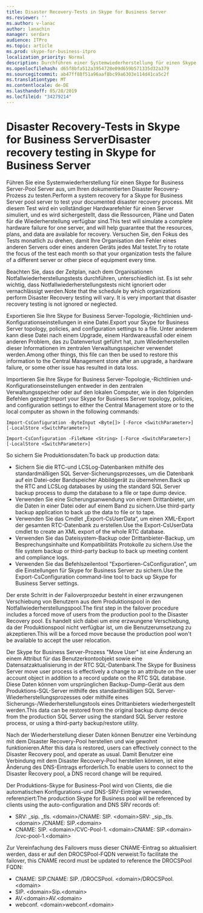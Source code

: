 ```yaml
---
title: Disaster Recovery-Tests in Skype for Business Server
ms.reviewer: ''
ms.author: v-lanac
author: lanachin
manager: serdars
audience: ITPro
ms.topic: article
ms.prod: skype-for-business-itpro
localization_priority: Normal
description: Durchführen einer Systemwiederherstellung für einen Skype for Business Server-Pool Server zum Testen des dokumentierten Disaster Recovery-Prozesses
ms.openlocfilehash: d65f8bfa512a3954728e09d659b571335d32a379
ms.sourcegitcommit: ab47ff88f51a96aaf8bc99a6303e114d41ca5c2f
ms.translationtype: MT
ms.contentlocale: de-DE
ms.lasthandoff: 05/20/2019
ms.locfileid: "34279214"
---
```

# <a name="disaster-recovery-testing-in-skype-for-business-server"></a><span data-ttu-id="b127b-103">Disaster Recovery-Tests in Skype for Business Server</span><span class="sxs-lookup"><span data-stu-id="b127b-103">Disaster recovery testing in Skype for Business Server</span></span>

<span data-ttu-id="b127b-104">Führen Sie eine Systemwiederherstellung für einen Skype for Business Server-Pool Server aus, um Ihren dokumentierten Disaster Recovery-Prozess zu testen.</span><span class="sxs-lookup"><span data-stu-id="b127b-104">Perform a system recovery for a Skype for Business Server pool server to test your documented disaster recovery process.</span></span> <span data-ttu-id="b127b-105">Mit diesem Test wird ein vollständiger Hardwarefehler für einen Server simuliert, und es wird sichergestellt, dass die Ressourcen, Pläne und Daten für die Wiederherstellung verfügbar sind.</span><span class="sxs-lookup"><span data-stu-id="b127b-105">This test will simulate a complete hardware failure for one server, and will help guarantee that the resources, plans, and data are available for recovery.</span></span> <span data-ttu-id="b127b-106">Versuchen Sie, den Fokus des Tests monatlich zu drehen, damit Ihre Organisation den Fehler eines anderen Servers oder eines anderen Geräts jedes Mal testet.</span><span class="sxs-lookup"><span data-stu-id="b127b-106">Try to rotate the focus of the test each month so that your organization tests the failure of a different server or other piece of equipment every time.</span></span> 

<span data-ttu-id="b127b-p102">Beachten Sie, dass der Zeitplan, nach dem Organisationen Notfallwiederherstellungstests durchführen, unterschiedlich ist. Es ist sehr wichtig, dass Notfallwiederherstellungstests nicht ignoriert oder vernachlässigt werden.</span><span class="sxs-lookup"><span data-stu-id="b127b-p102">Note that the schedule by which organizations perform Disaster Recovery testing will vary. It is very important that disaster recovery testing is not ignored or neglected.</span></span> 

<span data-ttu-id="b127b-109">Exportieren Sie Ihre Skype for Business Server-Topologie,-Richtlinien und-Konfigurationseinstellungen in eine Datei.</span><span class="sxs-lookup"><span data-stu-id="b127b-109">Export your Skype for Business Server topology, policies, and configuration settings to a file.</span></span> <span data-ttu-id="b127b-110">Unter anderem kann diese Datei nach einem Upgrade, einem Hardwareausfall oder einem anderen Problem, das zu Datenverlust geführt hat, zum Wiederherstellen dieser Informationen im zentralen Verwaltungsspeicher verwendet werden.</span><span class="sxs-lookup"><span data-stu-id="b127b-110">Among other things, this file can then be used to restore this information to the Central Management store after an upgrade, a hardware failure, or some other issue has resulted in data loss.</span></span>

<span data-ttu-id="b127b-111">Importieren Sie Ihre Skype for Business Server-Topologie,-Richtlinien und-Konfigurationseinstellungen entweder in den zentralen Verwaltungsspeicher oder auf den lokalen Computer, wie in den folgenden Befehlen gezeigt:</span><span class="sxs-lookup"><span data-stu-id="b127b-111">Import your Skype for Business Server topology, policies, and configuration settings to either the Central Management store or to the local computer as shown in the following commands:</span></span> 

`Import-CsConfiguration -ByteInput <Byte[]> [-Force <SwitchParameter>] [-LocalStore <SwitchParameter>]`

`Import-CsConfiguration -FileName <String> [-Force <SwitchParameter>] [-LocalStore <SwitchParameter>]` 

<span data-ttu-id="b127b-112">So sichern Sie Produktionsdaten:</span><span class="sxs-lookup"><span data-stu-id="b127b-112">To back up production data:</span></span>

- <span data-ttu-id="b127b-113">Sichern Sie die RTC-und LCSLog-Datenbanken mithilfe des standardmäßigen SQL Server-Sicherungsprozesses, um die Datenbank auf ein Datei-oder Bandspeicher Abbildgerät zu übernehmen.</span><span class="sxs-lookup"><span data-stu-id="b127b-113">Back up the RTC and LCSLog databases by using the standard SQL Server backup process to dump the database to a file or tape dump device.</span></span>
- <span data-ttu-id="b127b-114">Verwenden Sie eine Sicherungsanwendung von einem Drittanbieter, um die Daten in einer Datei oder auf einem Band zu sichern.</span><span class="sxs-lookup"><span data-stu-id="b127b-114">Use third-party backup application to back up the data to file or to tape.</span></span>
- <span data-ttu-id="b127b-115">Verwenden Sie das Cmdlet „Export-CsUserData“, um einen XML-Export der gesamten RTC-Datenbank zu erstellen.</span><span class="sxs-lookup"><span data-stu-id="b127b-115">Use the Export-CsUserData cmdlet to create an XML export of the whole RTC database.</span></span>
- <span data-ttu-id="b127b-116">Verwenden Sie das Dateisystem-Backup oder Drittanbieter-Backup, um Besprechungsinhalte und Kompatibilitäts Protokolle zu sichern.</span><span class="sxs-lookup"><span data-stu-id="b127b-116">Use the file system backup or third-party backup to back up meeting content and compliance logs.</span></span>
- <span data-ttu-id="b127b-117">Verwenden Sie das Befehlszeilentool "Exportieren-CsConfiguration", um die Einstellungen für Skype for Business Server zu sichern.</span><span class="sxs-lookup"><span data-stu-id="b127b-117">Use the Export-CsConfiguration command-line tool to back up Skype for Business Server settings.</span></span>

<span data-ttu-id="b127b-118">Der erste Schritt in der Failoverprozedur besteht in einer erzwungenen Verschiebung von Benutzern aus dem Produktionspool in den Notfallwiederherstellungspool.</span><span class="sxs-lookup"><span data-stu-id="b127b-118">The first step in the failover procedure includes a forced move of users from the production pool to the Disaster Recovery pool.</span></span> <span data-ttu-id="b127b-119">Es handelt sich dabei um eine erzwungene Verschiebung, da der Produktionspool nicht verfügbar ist, um die Benutzerumsetzung zu akzeptieren.</span><span class="sxs-lookup"><span data-stu-id="b127b-119">This will be a forced move because the production pool won't be available to accept the user relocation.</span></span>

<span data-ttu-id="b127b-120">Der Skype for Business Server-Prozess "Move User" ist eine Änderung an einem Attribut für das Benutzerkontoobjekt sowie eine Datensatzaktualisierung in der RTC SQL-Datenbank.</span><span class="sxs-lookup"><span data-stu-id="b127b-120">The Skype for Business Server move user process is effectively a change to an attribute on the user account object in addition to a record update on the RTC SQL database.</span></span> <span data-ttu-id="b127b-121">Diese Daten können vom ursprünglichen Backup-Dump-Gerät aus dem Produktions-SQL-Server mithilfe des standardmäßigen SQL Server-Wiederherstellungsprozesses oder mithilfe eines Sicherungs-/Wiederherstellungstools eines Drittanbieters wiederhergestellt werden.</span><span class="sxs-lookup"><span data-stu-id="b127b-121">This data can be restored from the original backup dump device from the production SQL Server using the standard SQL Server restore process, or using a third-party backup/restore utility.</span></span>

<span data-ttu-id="b127b-122">Nach der Wiederherstellung dieser Daten können Benutzer eine Verbindung mit dem Disaster Recovery-Pool herstellen und wie gewohnt funktionieren.</span><span class="sxs-lookup"><span data-stu-id="b127b-122">After this data is restored, users can effectively connect to the Disaster Recovery pool, and operate as usual.</span></span> <span data-ttu-id="b127b-123">Damit Benutzer eine Verbindung mit dem Disaster Recovery-Pool herstellen können, ist eine Änderung des DNS-Eintrags erforderlich.</span><span class="sxs-lookup"><span data-stu-id="b127b-123">To enable users to connect to the Disaster Recovery pool, a DNS record change will be required.</span></span>

<span data-ttu-id="b127b-124">Der Produktions-Skype for Business-Pool wird von Clients, die die automatischen Konfigurations-und DNS-SRV-Einträge verwenden, referenziert:</span><span class="sxs-lookup"><span data-stu-id="b127b-124">The production Skype for Business pool will be referenced by clients using the auto-configuration and DNS SRV records of:</span></span>

- <span data-ttu-id="b127b-125">SRV: _sip. _tls. \<domain>/CNAME: SIP. \<domain></span><span class="sxs-lookup"><span data-stu-id="b127b-125">SRV: _sip._tls.\<domain> /CNAME: SIP.\<domain></span></span>
- <span data-ttu-id="b127b-126">CNAME: SIP. \<domain>/CVC-Pool-1. \<domain></span><span class="sxs-lookup"><span data-stu-id="b127b-126">CNAME: SIP.\<domain> /cvc-pool-1.\<domain></span></span>

<span data-ttu-id="b127b-127">Zur Vereinfachung des Failovers muss dieser CNAME-Eintrag so aktualisiert werden, dass er auf den DROCSPool-FQDN verweist:</span><span class="sxs-lookup"><span data-stu-id="b127b-127">To facilitate the failover, this CNAME record must be updated to reference the DROCSPool FQDN:</span></span>

- <span data-ttu-id="b127b-128">CNAME: SIP.<domain></span><span class="sxs-lookup"><span data-stu-id="b127b-128">CNAME: SIP.<domain></span></span> <span data-ttu-id="b127b-129">/DROCSPool. \<domain></span><span class="sxs-lookup"><span data-stu-id="b127b-129">/DROCSPool.\<domain></span></span>
- <span data-ttu-id="b127b-130">SIP. \<domain></span><span class="sxs-lookup"><span data-stu-id="b127b-130">Sip.\<domain></span></span>
- <span data-ttu-id="b127b-131">AV.\<domain></span><span class="sxs-lookup"><span data-stu-id="b127b-131">AV.\<domain></span></span>
- <span data-ttu-id="b127b-132">webconf. \<domain></span><span class="sxs-lookup"><span data-stu-id="b127b-132">webconf.\<domain></span></span>
